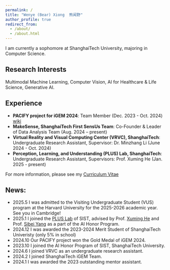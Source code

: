 ```yaml
---
permalink: /
title: "Wenye (Bear) Xiong  熊闻野"
author_profile: true
redirect_from: 
  - /about/
  - /about.html
---
```

I am currently a sophomore at ShanghaiTech University, majoring in Computer Science.

## Research Interests

Multimodal Machine Learning, Computer Vision, AI for Healthcare & Life Science, Generative AI.

## Experience

- **PACIFY project for iGEM 2024**: Team Member (Dec. 2023 - Oct. 2024) [wiki](https://2024.igem.wiki/shanghaitech-china)
- **MakeSense, ShanghaiTech First SensUs Team**: Co-Founder & Leader of Data Analysis Team (Aug. 2024 – present)
- **Virtual Reality and Visual Computing Center (VRVC), ShanghaiTech**: Undergraduate Research Assistant, Supervisor: Dr. Minzhang Li (June 2024 - Oct. 2024)
- **Perception, Learning, and Understanding (PLUS) Lab, ShanghaiTech**: Undergraduate Research Assistant, Supervisors: Prof. Xuming He (Jan. 2025 - present)

For more information, please see my [Curriculum Vitae](http://xiongwenye.github.io/files/cv.pdf)

## News:

- 2025.5 I was admitted to the Visiting Undergraduate Student (VUS) program at the Harvard University for the 2025-2026 academic year. See you in Cambridge!
- 2025.1 I joined the [PLUS Lab](https://plus.sist.shanghaitech.edu.cn/) of SIST, advised by Prof. [Xuming He](https://faculty.sist.shanghaitech.edu.cn/faculty/hexm/) and Prof. [Sibei Yang](https://faculty.sist.shanghaitech.edu.cn/yangsibei/) as a part of the AI Honor Program.
- 2024.12 I was awarded the 2023-2024 Merit Student of ShanghaiTech Univeristy (only 5% in school)
- 2024.10 Our PACIFY project won the Gold Medal of iGEM 2024.
- 2023.10 I joined the AI Honor Program of SIST, ShanghaiTech University.
- 2024.6 I joined VRVC as an undergraduate research assistant.
- 2024.2 I joined ShanghaiTech iGEM Team.
- 2024.1 I was awarded the 2023 outstanding mentor assistant.

<script type='text/javascript' id='clustrmaps' src='//cdn.clustrmaps.com/map_v2.js?cl=ffffff&w=300&t=n&d=EasZ2og5WUm-qsd2B6EmHMVE_3C_YNylKdZgiR4H1n0'></script>